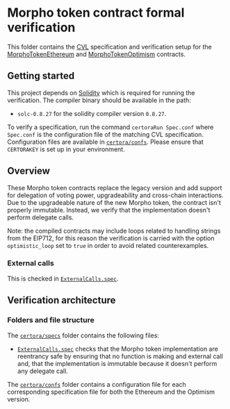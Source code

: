 # Morpho token contract formal verification

This folder contains the [CVL](https://docs.certora.com/en/latest/docs/cvl/index.html) specification and verification setup for the [MorphoTokenEthereum](../src/MorphoTokenEthereum.sol) and  [MorphoTokenOptimism](../src/MorphoTokenOptimism.sol) contracts.

## Getting started

This project depends on [Solidity](https://soliditylang.org/) which is required for running the verification.
The compiler binary should be available in the path:

- `solc-0.8.27` for the solidity compiler version `0.8.27`.

To verify a specification, run the command `certoraRun Spec.conf` where `Spec.conf` is the configuration file of the matching CVL specification.
Configuration files are available in [`certora/confs`](confs).
Please ensure that `CERTORAKEY` is set up in your environment.

## Overview

These Morpho token contracts replace the legacy version and add support for delegation of voting power, upgradeability and cross-chain interactions.
Due to the upgradeable nature of the new Morpho token, the contract isn't properly immutable.
Instead, we verify that the implementation doesn't perform delegate calls.

Note: the compiled contracts may include loops related to handling strings from the EIP712, for this reason the verification is carried with the option `optimistic_loop` set to `true` in order to avoid related counterexamples.

### External calls

This is checked in [`ExternalCalls.spec`](specs/ExternalCalls.spec).

## Verification architecture

### Folders and file structure

The [`certora/specs`](specs) folder contains the following files:

- [`ExternalCalls.spec`](specs/Reentrancy.spec) checks that the Morpho token implementation are reentrancy safe by ensuring that no function is making and external call and, that the implementation is immutable because it doesn't perform any delegate call.

The [`certora/confs`](confs) folder contains a configuration file for each corresponding specification file for both the Ethereum and the Optimism version.
